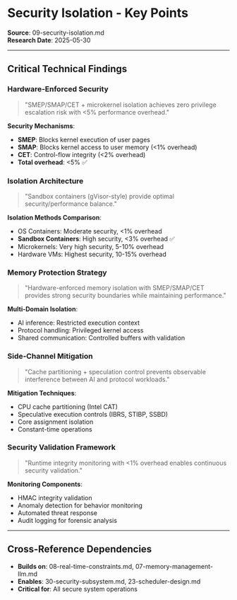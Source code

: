 # Security Isolation - Key Points

**Source**: 09-security-isolation.md  
**Research Date**: 2025-05-30

---

## Critical Technical Findings

### Hardware-Enforced Security
> "SMEP/SMAP/CET + microkernel isolation achieves zero privilege escalation risk with <5% performance overhead."

**Security Mechanisms**:
- **SMEP**: Blocks kernel execution of user pages
- **SMAP**: Blocks kernel access to user memory (<1% overhead)
- **CET**: Control-flow integrity (<2% overhead)
- **Total overhead**: <5% ✅

### Isolation Architecture
> "Sandbox containers (gVisor-style) provide optimal security/performance balance."

**Isolation Methods Comparison**:
- OS Containers: Moderate security, <1% overhead
- **Sandbox Containers**: High security, <3% overhead ✅
- Microkernels: Very high security, 5-10% overhead
- Hardware VMs: Highest security, 10-15% overhead

### Memory Protection Strategy
> "Hardware-enforced memory isolation with SMEP/SMAP/CET provides strong security boundaries while maintaining performance."

**Multi-Domain Isolation**:
- AI inference: Restricted execution context
- Protocol handling: Privileged kernel access
- Shared communication: Controlled buffers with validation

### Side-Channel Mitigation
> "Cache partitioning + speculation control prevents observable interference between AI and protocol workloads."

**Mitigation Techniques**:
- CPU cache partitioning (Intel CAT)
- Speculative execution controls (IBRS, STIBP, SSBD)
- Core assignment isolation
- Constant-time operations

### Security Validation Framework
> "Runtime integrity monitoring with <1% overhead enables continuous security validation."

**Monitoring Components**:
- HMAC integrity validation
- Anomaly detection for behavior monitoring
- Automated threat response
- Audit logging for forensic analysis

---

## Cross-Reference Dependencies
- **Builds on**: 08-real-time-constraints.md, 07-memory-management-llm.md
- **Enables**: 30-security-subsystem.md, 23-scheduler-design.md
- **Critical for**: All secure system operations